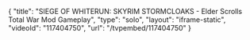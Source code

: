 {
    "title": "SIEGE OF WHITERUN: SKYRIM STORMCLOAKS - Elder Scrolls Total War Mod Gameplay",
    "type": "solo",
    "layout": "iframe-static",
    "videoId": "117404750",
    "url": "\/tvpembed\/117404750"
}